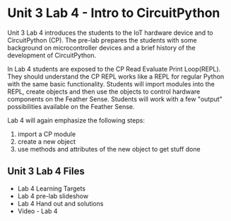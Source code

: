 # Unit 3 Lab 4 - Intro to CircuitPython

Unit 3 Lab 4 introduces the students to the IoT hardware device and to CircuitPython (CP).  The pre-lab 
prepares the students with some background on microcontroller devices and a brief history of the 
development of CircuitPython.

In Lab 4 students are exposed to the CP Read Evaluate Print Loop(REPL). They should understand the 
CP REPL works like a REPL for regular Python with the same basic functionality.  Students will 
import modules into the REPL, create objects and then use the objects to control hardware components 
on the Feather Sense.  Students will work with a few "output" possibilities available on the Feather Sense.

Lab 4 will again emphasize the following steps:

1. import a CP module
2. create a new object
3. use methods and attributes of the new object to get stuff done

## Unit 3 Lab 4 Files

* Lab 4 Learning Targets
* Lab 4 pre-lab slideshow
* Lab 4 Hand out and solutions
* Video - Lab 4
